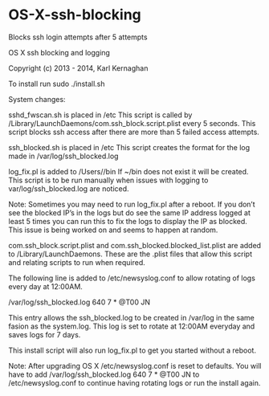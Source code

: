 OS-X-ssh-blocking
=================

Blocks ssh login attempts after 5 attempts

OS X ssh blocking and logging

Copyright (c) 2013 - 2014, Karl Kernaghan

To install run sudo ./install.sh


System changes:

sshd_fwscan.sh is placed in /etc
This script is called by /Library/LaunchDaemons/com.ssh_block.script.plist
every 5 seconds. This script blocks ssh access after there are more than
5 failed access attempts.


ssh_blocked.sh is placed in /etc
This script creates the format for the log made in /var/log/ssh_blocked.log


log_fix.pl is added to /Users/<user>/bin
If ~/bin does not exist it will be created.
This script is to be run manually when issues with logging to var/log/ssh_blocked.log
are noticed. 

Note: Sometimes you may need to run log_fix.pl after a reboot. If you don’t see the blocked IP’s in the logs but do see the same IP address logged at least 5 times you can run this to fix the logs to display the IP as blocked. This issue is being worked on and seems to happen at random.


com.ssh_block.script.plist and com.ssh_blocked.blocked_list.plist
are added to /Library/LaunchDaemons. These are the .plist files that
allow this script and relating scripts to run when required.


The following line is added to /etc/newsyslog.conf to allow rotating of logs every 
day at 12:00AM. 

/var/log/ssh_blocked.log 640 7 * @T00 JN


This entry allows the ssh_blocked.log to be created in /var/log in the 
same fasion as the system.log. This log is set to rotate at 12:00AM 
everyday and saves logs for 7 days.


This install script will also run log_fix.pl to get you started without 
a reboot.

Note: After upgrading OS X /etc/newsyslog.conf is reset to defaults. 
You will have to add /var/log/ssh_blocked.log 640 7 * @T00 JN to 
/etc/newsyslog.conf to continue having rotating logs or run the install again.
